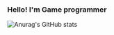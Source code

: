 ### Hello! I'm Game programmer

![Anurag's GitHub stats](https://github-readme-stats.vercel.app/api?username=SnowArtics&show_icons=true&theme=aura_dark)

<!--
**SnowArtics/SnowArtics** is a ✨ _special_ ✨ repository because its `README.md` (this file) appears on your GitHub profile.

Here are some ideas to get you started:

- 🔭 I’m currently working on ...
- 🌱 I’m currently learning ...
- 👯 I’m looking to collaborate on ...
- 🤔 I’m looking for help with ...
- 💬 Ask me about ...
- 📫 How to reach me: ...
- 😄 Pronouns: ...
- ⚡ Fun fact: ...
-->
